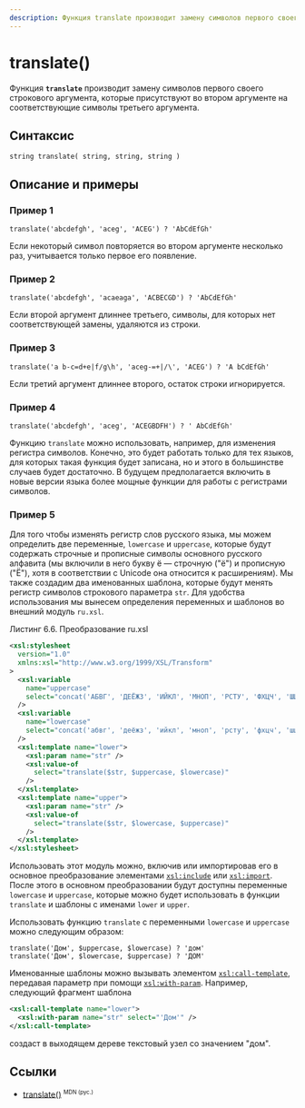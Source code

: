 ```yaml
---
description: Функция translate производит замену символов первого своего строкового аргумента, которые присутствуют во втором аргументе на соответствующие символы третьего аргумента
---
```


# translate()

Функция **`translate`** производит замену символов первого своего строкового аргумента, которые присутствуют во втором аргументе на соответствующие символы третьего аргумента.

## Синтаксис

```
string translate( string, string, string )
```

## Описание и примеры

### Пример 1

```
translate('abcdefgh', 'aceg', 'ACEG') ? 'AbCdEfGh'
```

Если некоторый символ повторяется во втором аргументе несколько раз, учитывается только первое его появление.

### Пример 2

```
translate('abcdefgh', 'acaeaga', 'ACBECGD') ? 'AbCdEfGh'
```

Если второй аргумент длиннее третьего, символы, для которых нет соответствующей замены, удаляются из строки.

### Пример 3

```
translate('a b-c=d+e|f/g\h', 'aceg-=+|/\', 'ACEG') ? 'A bCdEfGh'
```

Если третий аргумент длиннее второго, остаток строки игнорируется.

### Пример 4

```
translate('abcdefgh', 'aceg', 'ACEGBDFH') ? ' AbCdEfGh'
```

Функцию `translate` можно использовать, например, для изменения регистра символов. Конечно, это будет работать только для тех языков, для которых такая функция будет записана, но и этого в большинстве случаев будет достаточно. В будущем предполагается включить в новые версии языка более мощные функции для работы с регистрами символов.

### Пример 5

Для того чтобы изменять регистр слов русского языка, мы можем определить две переменные, `lowercase` и `uppercase`, которые будут содержать строчные и прописные символы основного русского алфавита (мы включили в него букву ё — строчную ("ё") и прописную ("Ё"), хотя в соответствии с Unicode она относится к расширениям). Мы также создадим два именованных шаблона, которые будут менять регистр символов строкового параметра `str`. Для удобства использования мы вынесем определения переменных и шаблонов во внешний модуль `ru.xsl`.

Листинг 6.6. Преобразование ru.xsl

```xml
<xsl:stylesheet
  version="1.0"
  xmlns:xsl="http://www.w3.org/1999/XSL/Transform"
>
  <xsl:variable
    name="uppercase"
    select="concat('АБВГ', 'ДЕЁЖЗ', 'ИЙКЛ', 'МНОП', 'РСТУ', 'ФХЦЧ', 'ШЩЪЫ', 'ЬЭЮЯ')"
  />
  <xsl:variable
    name="lowercase"
    select="concat('абвг', 'деёжз', 'ийкл', 'мноп', 'рсту', 'фхцч', 'шщъы', 'ьэюя')"
  />
  <xsl:template name="lower">
    <xsl:param name="str" />
    <xsl:value-of
      select="translate($str, $uppercase, $lowercase)"
    />
  </xsl:template>
  <xsl:template name="upper">
    <xsl:param name="str" />
    <xsl:value-of
      select="translate($str, $lowercase, $uppercase)"
    />
  </xsl:template>
</xsl:stylesheet>
```

Использовать этот модуль можно, включив или импортировав его в основное преобразование элементами [`xsl:include`](../xslt/xsl-include.md) или [`xsl:import`](../xslt/xsl-import.md). После этого в основном преобразовании будут доступны переменные `lowercase` и `uppercase`, которые можно будет использовать в функции `translate` и шаблоны с именами `lower` и `upper`.

Использовать функцию `translate` с переменными `lowercase` и `uppercase` можно следующим образом:

```
translate('Дом', $uppercase, $lowercase) ? 'дом'
translate('Дом', $lowercase, $uppercase) ? 'ДОМ'
```

Именованные шаблоны можно вызывать элементом [`xsl:call-template`](../xslt/xsl-call-template.md), передавая параметр при помощи [`xsl:with-param`](../xslt/xsl-with-param.md). Например, следующий фрагмент шаблона

```xml
<xsl:call-template name="lower">
  <xsl:with-param name="str" select="'Дом'" />
</xsl:call-template>
```

создаст в выходящем дереве текстовый узел со значением "дом".

## Ссылки

- [translate()](https://developer.mozilla.org/en-US/docs/Web/XPath/Functions/translate) <sup><small>MDN (рус.)</small></sup>
